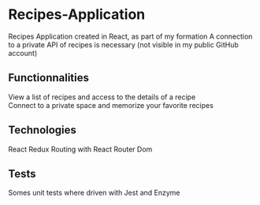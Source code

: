 # Recipes-Application

Recipes Application created in React, as part of my formation
A connection to a private API of recipes is necessary (not visible in my public GitHub account)

## Functionnalities
View a list of recipes and access to the details of a recipe  
Connect to a private space and memorize your favorite recipes

## Technologies
React
Redux
Routing with React Router Dom

## Tests
Somes unit tests where driven with Jest and Enzyme
